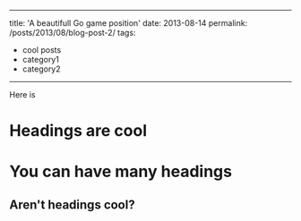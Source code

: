
---
title: 'A beautifull Go game position'
date: 2013-08-14
permalink: /posts/2013/08/blog-post-2/
tags:
  - cool posts
  - category1
  - category2
---

Here is 

Headings are cool
======

You can have many headings
======

Aren't headings cool?
------
